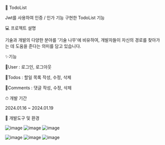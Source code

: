 🌴 TodoList

Jwt를 사용하여 인증 / 인가 기능 구현한 TodoList 기능
<br>

💻 프로젝트 설명

기술과 개발의 다양한 분야를 '기술 나무'에 비유하여, 개발자들이 자신의 경로를 찾아가는 데 도움을 준다는 의미를 담고 있습니다.
<br>

✨기능

🧑User : 로그인, 로그아웃

🧑Todos : 할일 목록 작성, 수정, 삭제

🧑Comments : 댓글 작성, 수정, 삭제
<br>

⏱ 개발 기간

2024.01.16 ~ 2024.01.19
<br>


📢 개발도구 및 환경

![image](https://github.com/codekmj1/todoList/assets/152253534/2536412e-3552-44f4-b779-3d28d9943da2) ![image](https://github.com/codekmj1/todoList/assets/152253534/b0b0a3dd-d43b-4496-953c-415c356ae162) ![image](https://github.com/codekmj1/todoList/assets/152253534/966fac00-cd2a-4bbf-906d-1ef426efa447)

![image](https://github.com/codekmj1/todoList/assets/152253534/c2633c0e-a9b2-4e8a-a953-0c72948b35e5) ![image](https://github.com/codekmj1/todoList/assets/152253534/9bfce8cb-cdf6-46ff-80cb-af1542312eab) ![image](https://github.com/codekmj1/todoList/assets/152253534/2cf3bc10-da31-4c9b-9695-566228c71993)





 
  
